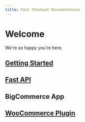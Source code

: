 ```yaml
---
title: Fast Checkout Documentation
---
```


# Welcome

We're so happy you're here.

## [Getting Started](/developer-portal/fast-checkout/)

## [Fast API](/developer-portal/fast-api/)

## BigCommerce App

## [WooCommerce Plugin](/developer-portal/woocommerce/)

